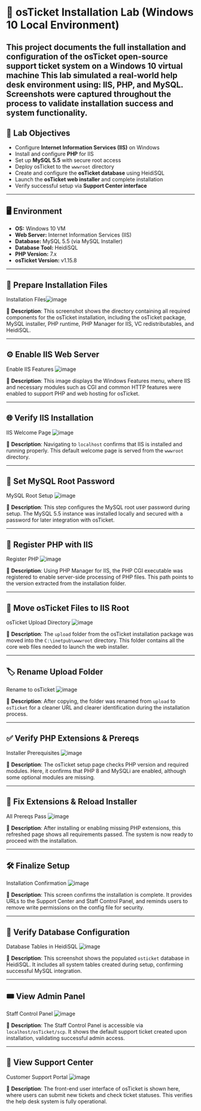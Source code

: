 # 🎫 osTicket Installation Lab  (Windows 10 Local Environment)

This project documents the full installation and configuration of the **osTicket** open-source support ticket system on a Windows 10 virtual machine This lab simulated a real-world help desk environment using: **IIS**, **PHP**, and **MySQL**. Screenshots were captured throughout the process to validate installation success and system functionality.
---

## 📌 Lab Objectives

- Configure **Internet Information Services (IIS)** on Windows
- Install and configure **PHP** for IIS
- Set up **MySQL 5.5** with secure root access
- Deploy osTicket to the `wwwroot` directory
- Create and configure the **osTicket database** using HeidiSQL
- Launch the **osTicket web installer** and complete installation
- Verify successful setup via **Support Center interface**

---

## 🖥️ Environment

- **OS:** Windows 10 VM
- **Web Server:** Internet Information Services (IIS)
- **Database:** MySQL 5.5 (via MySQL Installer)
- **Database Tool:** HeidiSQL
- **PHP Version:** 7.x
- **osTicket Version:** v1.15.8
---

## 📁 Prepare Installation Files

Installation Files![image](https://github.com/user-attachments/assets/01375fb5-f888-4148-b15c-38904aa42688)


📄 **Description**: This screenshot shows the directory containing all required components for the osTicket installation, including the osTicket package, MySQL installer, PHP runtime, PHP Manager for IIS, VC redistributables, and HeidiSQL.

---

## ⚙️ Enable IIS Web Server

Enable IIS Features ![image](https://github.com/user-attachments/assets/d8c9c686-8b93-4c95-8193-9fd1df7648dd)



📄 **Description**: This image displays the Windows Features menu, where IIS and necessary modules such as CGI and common HTTP features were enabled to support PHP and web hosting for osTicket.

---

## 🌐 Verify IIS Installation

IIS Welcome Page ![image](https://github.com/user-attachments/assets/38653e9e-e220-4a2e-b859-02b088e418c9)


📄 **Description**: Navigating to `localhost` confirms that IIS is installed and running properly. This default welcome page is served from the `wwwroot` directory.

---

## 🔐 Set MySQL Root Password

MySQL Root Setup ![image](https://github.com/user-attachments/assets/fbd9d898-b7e7-47ba-835a-b36d6918de85)


📄 **Description**: This step configures the MySQL root user password during setup. The MySQL 5.5 instance was installed locally and secured with a password for later integration with osTicket.

---

## 🧠 Register PHP with IIS

Register PHP ![image](https://github.com/user-attachments/assets/af5800bc-80af-4785-8214-9038d4fd1166)


📄 **Description**: Using PHP Manager for IIS, the PHP CGI executable was registered to enable server-side processing of PHP files. This path points to the version extracted from the installation folder.

---

## 📂 Move osTicket Files to IIS Root

osTicket Upload Directory ![image](https://github.com/user-attachments/assets/b3a5dcbc-4529-43bf-96e3-ae457e01333b)


📄 **Description**: The `upload` folder from the osTicket installation package was moved into the `C:\inetpub\wwwroot` directory. This folder contains all the core web files needed to launch the web installer.

---

## 🏷️ Rename Upload Folder

Rename to osTicket ![image](https://github.com/user-attachments/assets/6db1fd10-f53a-424f-81fd-089d642844e9)


📄 **Description**: After copying, the folder was renamed from `upload` to `osTicket` for a cleaner URL and clearer identification during the installation process.

---

## ✅ Verify PHP Extensions & Prereqs

Installer Prerequisites ![image](https://github.com/user-attachments/assets/9f4ebbb1-e846-45e7-baa9-3240248ffc72)


📄 **Description**: The osTicket setup page checks PHP version and required modules. Here, it confirms that PHP 8 and MySQLi are enabled, although some optional modules are missing.

---

## 🔁 Fix Extensions & Reload Installer

All Prereqs Pass ![image](https://github.com/user-attachments/assets/6aaa7e7a-c202-485a-b210-c9db29f50a9a)


📄 **Description**: After installing or enabling missing PHP extensions, this refreshed page shows all requirements passed. The system is now ready to proceed with the installation.

---

## 🛠️ Finalize Setup

Installation Confirmation ![image](https://github.com/user-attachments/assets/a4246ec2-51bf-4c7c-877b-b25063e7dbb9)



📄 **Description**: This screen confirms the installation is complete. It provides URLs to the Support Center and Staff Control Panel, and reminds users to remove write permissions on the config file for security.

---

## 🧩 Verify Database Configuration

Database Tables in HeidiSQL ![image](https://github.com/user-attachments/assets/b5f655ac-7715-41ed-ae48-1846ee09043c)



📄 **Description**: This screenshot shows the populated `osticket` database in HeidiSQL. It includes all system tables created during setup, confirming successful MySQL integration.

---

## 🎟️ View Admin Panel

Staff Control Panel ![image](https://github.com/user-attachments/assets/0dc05347-ffa5-4a83-a965-8c21e042072d)


📄 **Description**: The Staff Control Panel is accessible via `localhost/osTicket/scp`. It shows the default support ticket created upon installation, validating successful admin access.

---

## 👥 View Support Center

Customer Support Portal ![image](https://github.com/user-attachments/assets/3ba227c0-2a3f-481f-af84-41d8769e7b83)


📄 **Description**: The front-end user interface of osTicket is shown here, where users can submit new tickets and check ticket statuses. This verifies the help desk system is fully operational.
